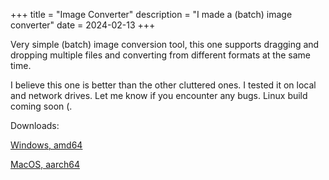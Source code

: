 +++
title = "Image Converter"
description = "I made a (batch) image converter"
date = 2024-02-13
+++

Very simple (batch) image conversion tool, this one supports dragging and dropping multiple files and converting from different formats at the same time.

I believe this one is better than the other cluttered ones. I tested it on local and network drives. Let me know if you encounter any bugs. Linux build coming soon (.

Downloads:

[Windows, amd64](https://drive.google.com/file/d/1NhBBW_ABB01GEvRM72QZCeYqhbXpn4An/view?usp=share_link)

[MacOS, aarch64](https://drive.google.com/file/d/1b8X8Co7IXIn8LaCnVYTpjOVGrrFOxDTJ/view?usp=share_link)
